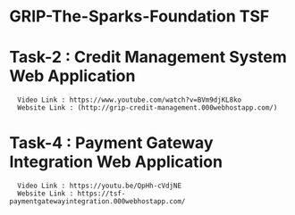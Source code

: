 # GRIP-The-Sparks-Foundation TSF

# Task-2 : Credit Management System Web Application
      Video Link : https://www.youtube.com/watch?v=BVm9djKL8ko
      Website Link : (http://grip-credit-management.000webhostapp.com/)

# Task-4 : Payment Gateway Integration Web Application
      Video Link : https://youtu.be/QpHh-cVdjNE
      Website Link : https://tsf-paymentgatewayintegration.000webhostapp.com/
